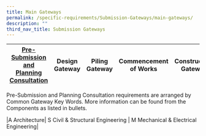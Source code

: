 ```yaml
---
title: Main Gateways
permalink: /specific-requirements/Submission-Gateways/main-gateways/
description: ""
third_nav_title: Submission Gateways
---
```

|[Pre-Submission and Planning Consultation](https://staging.d38zvb4vmtcmgg.amplifyapp.com/specific-requirements/Submission-Gateways/main-gateways/)| Design Gateway| Piling Gateway| Commencement of Works | Construction Gateway | Independent Agency Submissions |TOP/CSC Gateway |
| -------- | -------- | -------- | -------- | -------- | -------- | -------- |

Pre-Submission and Planning Consultation requirements are arranged by Common Gateway Key Words.
More information can be found from the Components as listed in bullets.

|A Architecture| S Civil & Structural Engineering | M Mechanical & Electrical Engineering|

